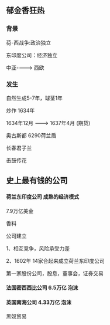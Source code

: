 ## 郁金香狂热



### 背景

荷-西战争:政治独立

东印度公司：经济独立

中亚----> 西欧



### 发生

自然生成5-7年，球茎1年

炒作 1634年



1634年12月  --->  1637年4月  (期货)

 奥古斯都 6290荷兰盾 



长春君子兰

击鼓传花



## 史上最有钱的公司

#### 荷兰东印度公司  成熟的经济模式

7.9万亿美金

香料

公司建立

1、相互竞争，风险承受力差

2、1602年 14家合起来成立荷兰东印度公司

第一家股份公司，股息，董事会，证券交易

#### 法国密西西比公司  6.5万亿 泡沫



#### 英国南海公司 4.33万亿 泡沫

黑奴贸易